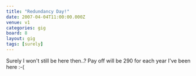 ```yaml
---
title: "Redundancy Day!"
date: 2007-04-04T11:00:00.000Z
venue: v1
categories: gig
board: 8
layout: gig
tags: [surely]
---
```

Surely I won't still be here then..? Pay off will be 290 for each year I've been here :-(